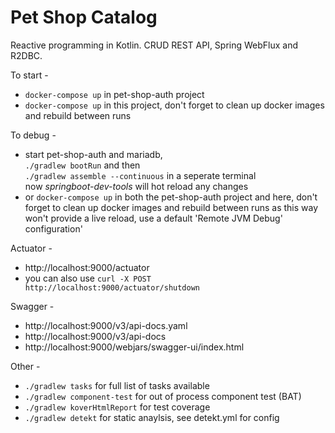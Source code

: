 # Pet Shop Catalog
Reactive programming in Kotlin. CRUD REST API, Spring WebFlux and R2DBC.

To start -
* `docker-compose up` in pet-shop-auth project
* `docker-compose up` in this project, don't forget to clean up docker images and rebuild between runs

To debug -
* start pet-shop-auth and mariadb, <br>`./gradlew bootRun` and then <br>`./gradlew assemble --continuous` in a seperate terminal <br>now _springboot-dev-tools_ will hot reload any changes
* or `docker-compose up` in both the pet-shop-auth project and here, don't forget to clean up docker images and rebuild between runs as this way won't provide a live reload, use a default 'Remote JVM Debug' configuration'

Actuator -
* http://localhost:9000/actuator
* you can also use `curl -X POST http://localhost:9000/actuator/shutdown`

Swagger -
* http://localhost:9000/v3/api-docs.yaml
* http://localhost:9000/v3/api-docs
* http://localhost:9000/webjars/swagger-ui/index.html

Other -
* `./gradlew tasks` for full list of tasks available
* `./gradlew component-test` for out of process component test (BAT)
* `./gradlew koverHtmlReport` for test coverage
* `./gradlew detekt` for static anaylsis, see detekt.yml for config
